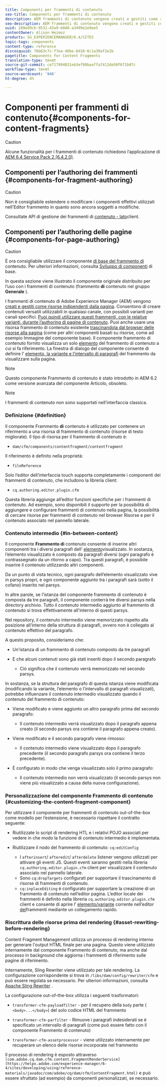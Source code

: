 ```yaml
---
title: Componenti per frammenti di contenuto
seo-title: Componenti per frammenti di contenuto
description: AEM frammenti di contenuto vengono creati e gestiti come risorse indipendenti dalla pagina
seo-description: AEM frammenti di contenuto vengono creati e gestiti come risorse indipendenti dalla pagina
uuid: 289ed9cb-9531-43a9-b0d8-a3499e2e9ee5
contentOwner: Alison Heimoz
products: SG_EXPERIENCEMANAGER/6.4/SITES
topic-tags: components
content-type: reference
discoiquuid: 76b63c7c-f7ea-46be-8d10-6c1a30af2e2b
pagetitle: Components for Content Fragments
translation-type: tm+mt
source-git-commit: ce717994831eb3ef90baaffa7413de50f671b07c
workflow-type: tm+mt
source-wordcount: '946'
ht-degree: 4%

---
```



# Componenti per frammenti di contenuto{#components-for-content-fragments}

>[!CAUTION]
>
>Alcune funzionalità per i frammenti di contenuto richiedono l’applicazione di [AEM 6.4 Service Pack 2 (6.4.2.0)](/help/release-notes/sp-release-notes.md).

## Componenti per l’authoring dei frammenti {#components-for-fragment-authoring}

>[!CAUTION]
>
>Non è consigliabile estendere o modificare i componenti effettivi utilizzati nell&#39;Editor frammento in quanto sono ancora soggetti a modifiche.

Consultate API di gestione dei frammenti di [contenuto - lato](/help/sites-developing/customizing-content-fragments.md#the-content-fragment-management-api-client-side)client.

## Componenti per l’authoring delle pagine {#components-for-page-authoring}

>[!CAUTION]
>
>È ora consigliabile utilizzare il componente [di base del frammento di](https://helpx.adobe.com/experience-manager/core-components/using/content-fragment-component.html) contenuto. Per ulteriori informazioni, consulta [Sviluppo di componenti](https://helpx.adobe.com/experience-manager/core-components/using/developing.html) di base.
>
>In questa sezione viene illustrato il componente originale distribuito per l’uso con i frammenti di contenuto (frammento **di** contenuto nel gruppo **Generale** ).

I frammenti di contenuto di Adobe Experience Manager (AEM) vengono [creati e gestiti come risorse indipendenti dalla pagina](/help/assets/content-fragments.md). Consentono di creare contenuti versatili utilizzabili in qualsiasi canale, con possibili varianti per canali specifici. [Puoi quindi utilizzare questi frammenti, con le relative varianti, durante l’authoring di pagine di contenuto](/help/sites-authoring/content-fragments.md). Puoi anche usare una risorsa frammento di contenuto esistente [trascinandola dal browser delle risorse alla pagina](/help/sites-authoring/content-fragments.md#adding-a-content-fragment-to-your-page) (come per altri componenti basati su risorse, come ad esempio Immagine del componente base). Il componente frammento di contenuto fornito visualizza un solo [elemento](/help/assets/content-fragments.md#constituent-parts-of-a-content-fragment) del frammento di contenuto a cui si fa riferimento. La finestra di dialogo del componente consente di definire l’ [elemento, la variante e l’intervallo di paragrafi](/help/assets/content-fragments.md#constituent-parts-of-a-content-fragment) del frammento da visualizzare sulla pagina.

>[!NOTE]
>
>Questo componente Frammento di contenuto è stato introdotto in AEM 6.2 come versione avanzata del componente Articolo, obsoleto.

>[!NOTE]
>
>I frammenti di contenuto non sono supportati nell’interfaccia classica.

### Definizione {#definition}

Il componente Frammento **di** contenuto è utilizzato per contenere un riferimento a una risorsa di frammento di contenuto (risorse di testo migliorate). Il tipo di risorsa per il frammento di contenuto è:

* `dam/cfm/components/contentfragment/contentfragment`

Il riferimento è definito nella proprietà:

* `fileReference`

Solo l’editor dell’interfaccia touch supporta completamente i componenti dei frammenti di contenuto, che includono la libreria client:

* `cq.authoring.editor.plugin.cfm`

Questa libreria aggiunge all’editor funzioni specifiche per i frammenti di contenuto. Ad esempio, sono disponibili il supporto per la possibilità di aggiungere e configurare frammenti di contenuto nella pagina, la possibilità di cercare risorse per frammenti di contenuto nel browser Risorse e per il contenuto associato nel pannello laterale.

### Contenuto intermedio {#in-between-content}

Il componente **Frammento di** contenuto consente di inserire altri componenti tra i diversi paragrafi dell’ [elemento](/help/assets/content-fragments.md#constituent-parts-of-a-content-fragment)visualizzato. In sostanza, l’elemento visualizzato è composto da paragrafi diversi (ogni paragrafo è contrassegnato da un ritorno a capo). Tra questi paragrafi, è possibile inserire il contenuto utilizzando altri componenti.

Da un punto di vista tecnico, ogni paragrafo dell’elemento visualizzato vive in parsys propri, e ogni componente aggiunto tra i paragrafi sarà (sotto il cofano) inserito nel parsys.

In altre parole, se l’istanza del componente frammento di contenuto è composta da tre paragrafi, il componente conterrà tre diversi parsys nella directory archivio. Tutto il contenuto intermedio aggiunto al frammento di contenuto si trova effettivamente all&#39;interno di questi parsys.

Nel repository, il contenuto intermedio viene memorizzato rispetto alla posizione all’interno della struttura di paragrafi, ovvero non è collegato al contenuto effettivo del paragrafo.

A questo proposito, consideriamo che:

* Un&#39;istanza di un frammento di contenuto composto da tre paragrafi
* E che alcuni contenuti sono già stati inseriti dopo il secondo paragrafo

   * Ciò significa che il contenuto verrà memorizzato nel secondo parsys.

In sostanza, se la struttura del paragrafo di questa istanza viene modificata (modificando la variante, l’elemento o l’intervallo di paragrafi visualizzati), potrebbe influenzare il contenuto intermedio visualizzato quando il contenuto del frammento di contenuto:

* Viene modificato e viene aggiunto un altro paragrafo prima del secondo paragrafo:

   * Il contenuto intermedio verrà visualizzato dopo il paragrafo appena creato (il secondo parsys ora contiene il paragrafo appena creato).

* Viene modificato e il secondo paragrafo viene rimosso:

   * Il contenuto intermedio viene visualizzato dopo il paragrafo precedente (il secondo paragrafo parsys ora contiene il terzo precedente).

* È configurato in modo che venga visualizzato solo il primo paragrafo:

   * Il contenuto intermedio non verrà visualizzato (il secondo parsys non viene più visualizzato a causa della nuova configurazione).

### Personalizzazione del componente Frammento di contenuto {#customizing-the-content-fragment-component}

Per utilizzare il componente per frammenti di contenuto out-of-the-box come modello per l’estensione, è necessario rispettare il contratto seguente:

* Riutilizzate lo script di rendering HTL e i relativi POJO associati per vedere in che modo la funzione di contenuto intermedio è implementata.
* Riutilizzare il nodo del frammento di contenuto: `cq:editConfig`

   * I `afterinsert`/ `afteredit`/ `afterdelete` listener vengono utilizzati per attivare gli eventi JS. Questi eventi saranno gestiti nella libreria `cq.authoring.editor.plugin.cfm` client per visualizzare il contenuto associato nel pannello laterale.
   * Sono `cq:dropTargets` configurati per supportare il trascinamento di risorse di frammenti di contenuto.
   * `cq:inplaceEditing` è configurato per supportare la creazione di un frammento di contenuto nell’editor pagina. L’editor locale dei frammenti è definito nella libreria `cq.authoring.editor.plugin.cfm` client e consente di aprire l’ [elemento/variante](/help/assets/content-fragments.md#constituent-parts-of-a-content-fragment) corrente nell’editor [dei](/help/assets/content-fragments-variations.md)frammenti mediante un collegamento rapido.

### Riscrittura delle risorse prima del rendering {#asset-rewriting-before-rendering}

Content Fragment Management utilizza un processo di rendering interno per generare l&#39;output HTML finale per una pagina. Questo viene utilizzato internamente dal componente Frammento di contenuto, ma anche dal processo in background che aggiorna i frammenti di riferimento sulle pagine di riferimento.

Internamente, Sling Rewriter viene utilizzato per tale rendering. La configurazione corrispondente si trova in `/libs/dam/config/rewriter/cfm` e può essere regolata se necessario. Per ulteriori informazioni, consulta [Apache Sling Rewriter](https://sling.apache.org/documentation/bundles/output-rewriting-pipelines-org-apache-sling-rewriter.html) .

La configurazione out-of-the-box utilizza i seguenti trasformatori:

* `transformer-cfm-payloadfilter` - per il recupero della `body` parte ( `<body>...</body>`) del solo codice HTML del frammento

* `transformer-cfm-parfilter` - Rimuove i paragrafi indesiderati se è specificato un intervallo di paragrafi (come può essere fatto con il componente Frammento di contenuto)
* `transformer-cfm-assetprocessor` - viene utilizzato internamente per recuperare un elenco delle risorse incorporate nel frammento

Il processo di rendering è esposto attraverso ` [com.adobe.cq.dam.cfm.content.FragmentRenderService](https://helpx.adobe.com/experience-manager/6-4/sites/developing/using/reference-materials/javadoc/com/adobe/cq/dam/cfm/ContentFragment.html)` e può essere sfruttato (ad esempio) da componenti personalizzati, se necessario.